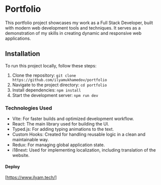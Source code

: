 # Portfolio

This portfolio project showcases my work as a Full Stack Developer, built with modern web development tools and techniques. It serves as a demonstration of my skills in creating dynamic and responsive web applications.

## Installation

To run this project locally, follow these steps:

1. Clone the repository: `git clone https://github.com/ilyamukhamedov/portfolio`
2. Navigate to the project directory: `cd portfolio`
3. Install dependencies: `npm install`
4. Start the development server: `npm run dev`

### Technologies Used

- Vite: For faster builds and optimized development workflow.
- React: The main library used for building the UI.
- Typed.js: For adding typing animations to the text.
- Custom Hooks: Created for handling reusable logic in a clean and maintainable way.
- Redux: For managing global application state.
- i18next: Used for implementing localization, including translation of the website.

#### Deploy

[https://www.ilyam.tech/]
